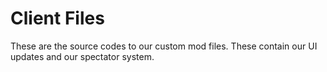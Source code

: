 # Client Files
These are the source codes to our custom mod files.
These contain our UI updates and our spectator system.